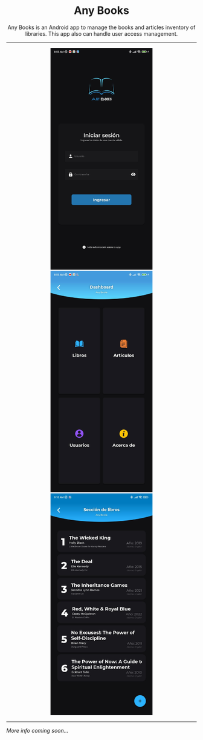 <div align="center">

# Any Books
Any Books is an Android app to manage the books and articles inventory of libraries. This app also can handle user access management. 



---

<img src="login-screen.jpg" alt="Any Books' login screen" width="270px">
<img src="dashboard-screen.jpg" alt="Any Books' dashboard screen" width="270px">
<img src="books-screen.jpg" alt="Any Books' books section screen" width="270px">


</div>

---

*More info coming soon...*